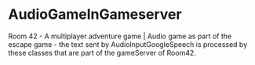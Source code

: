 # AudioGameInGameserver
Room 42 - A multiplayer adventure game | Audio game as part of the escape game - the text sent by AudioInputGoogleSpeech is processed by these classes that are part of the gameServer of Room42.
